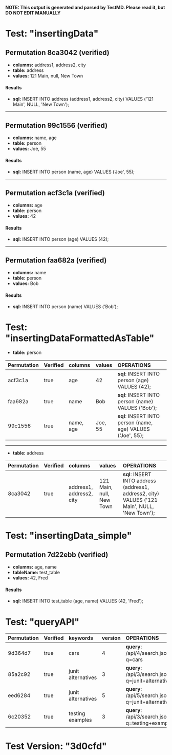 **NOTE: This output is generated and parsed by TestMD. Please read it, but DO NOT EDIT MANUALLY**

# Test: "insertingData" #

## Permutation 8ca3042 (verified) ##

- **columns:** address1, address2, city
- **table:** address
- **values:** 121 Main, null, New Town

#### Results ####

- **sql:** INSERT INTO address (address1, address2, city) VALUES ('121 Main', NULL, 'New Town');

---------------------------------------

## Permutation 99c1556 (verified) ##

- **columns:** name, age
- **table:** person
- **values:** Joe, 55

#### Results ####

- **sql:** INSERT INTO person (name, age) VALUES ('Joe', 55);

---------------------------------------

## Permutation acf3c1a (verified) ##

- **columns:** age
- **table:** person
- **values:** 42

#### Results ####

- **sql:** INSERT INTO person (age) VALUES (42);

---------------------------------------

## Permutation faa682a (verified) ##

- **columns:** name
- **table:** person
- **values:** Bob

#### Results ####

- **sql:** INSERT INTO person (name) VALUES ('Bob');

# Test: "insertingDataFormattedAsTable" #

- **table:** person

| Permutation | Verified | columns   | values  | OPERATIONS
| :---------- | :------- | :-------- | :------ | :------
| acf3c1a     | true     | age       | 42      | **sql**: INSERT INTO person (age) VALUES (42);
| faa682a     | true     | name      | Bob     | **sql**: INSERT INTO person (name) VALUES ('Bob');
| 99c1556     | true     | name, age | Joe, 55 | **sql**: INSERT INTO person (name, age) VALUES ('Joe', 55);

---------------------------------------

- **table:** address

| Permutation | Verified | columns                  | values                   | OPERATIONS
| :---------- | :------- | :----------------------- | :----------------------- | :------
| 8ca3042     | true     | address1, address2, city | 121 Main, null, New Town | **sql**: INSERT INTO address (address1, address2, city) VALUES ('121 Main', NULL, 'New Town');

# Test: "insertingData_simple" #

## Permutation 7d22ebb (verified) ##

- **columns:** age, name
- **tableName:** test_table
- **values:** 42, Fred

#### Results ####

- **sql:** INSERT INTO test_table (age, name) VALUES (42, 'Fred');

# Test: "queryAPI" #

| Permutation | Verified | keywords           | version | OPERATIONS
| :---------- | :------- | :----------------- | :------ | :------
| 9d364d7     | true     | cars               | 4       | **query**: /api/4/search.json?q=cars
| 85a2c92     | true     | junit alternatives | 3       | **query**: /api/3/search.json?q=junit+alternatives
| eed6284     | true     | junit alternatives | 5       | **query**: /api/5/search.json?q=junit+alternatives
| 6c20352     | true     | testing examples   | 3       | **query**: /api/3/search.json?q=testing+examples

# Test Version: "3d0cfd" #